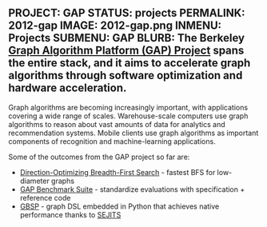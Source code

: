 PROJECT: GAP
STATUS: projects
PERMALINK: 2012-gap
IMAGE: 2012-gap.png
INMENU: Projects
SUBMENU: GAP
BLURB: The Berkeley <a href="http://gap.cs.berkeley.edu">Graph Algorithm Platform (GAP) Project</a> spans the entire stack, and it aims to accelerate graph algorithms through software optimization and hardware acceleration.
------

Graph algorithms are becoming increasingly important, with applications covering a wide range of scales. Warehouse-scale computers use graph algorithms to reason about vast amounts of data for analytics and recommendation systems. Mobile clients use graph algorithms as important components of recognition and machine-learning applications.

Some of the outcomes from the GAP project so far are:

+ [Direction-Optimizing Breadth-First Search](http://gap.cs.berkeley.edu/dobfs.html) - fastest BFS for low-diameter graphs
+ [GAP Benchmark Suite](http://gap.cs.berkeley.edu/benchmark.html) - standardize evaluations with specification + reference code
+ [GBSP](http://gap.cs.berkeley.edu/gbsp.html) - graph DSL embedded in Python that achieves native performance thanks to [SEJITS](http://sejits.org)
